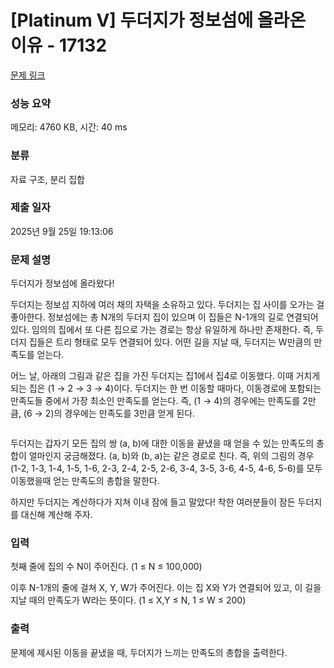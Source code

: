 # [Platinum V] 두더지가 정보섬에 올라온 이유 - 17132 

[문제 링크](https://www.acmicpc.net/problem/17132) 

### 성능 요약

메모리: 4760 KB, 시간: 40 ms

### 분류

자료 구조, 분리 집합

### 제출 일자

2025년 9월 25일 19:13:06

### 문제 설명

<p>두더지가 정보섬에 올라왔다!</p>

<p>두더지는 정보섬 지하에 여러 채의 자택을 소유하고 있다. 두더지는 집 사이를 오가는 걸 좋아한다. 정보섬에는 총 N개의 두더지 집이 있으며 이 집들은 N-1개의 길로 연결되어 있다. 임의의 집에서 또 다른 집으로 가는 경로는 항상 유일하게 하나만 존재한다. 즉, 두더지 집들은 트리 형태로 모두 연결되어 있다. 어떤 길을 지날 때, 두더지는 W만큼의 만족도를 얻는다.</p>

<p>어느 날, 아래의 그림과 같은 집을 가진 두더지는 집1에서 집4로 이동했다. 이때 거치게 되는 집은 (1 → 2 → 3 → 4)이다. 두더지는 한 번 이동할 때마다, 이동경로에 포함되는 만족도들 중에서 가장 최소인 만족도를 얻는다. 즉, (1 → 4)의 경우에는 만족도를 2만큼, (6 → 2)의 경우에는 만족도를 3만큼 얻게 된다.</p>

<p style="text-align: center;"><img alt="" src="https://upload.acmicpc.net/9fde67aa-ce73-4809-9f6f-9d23ce0bb640/-/preview/"><br>
 </p>

<p> </p>

<p>두더지는 갑자기 모든 집의 쌍 (a, b)에 대한 이동을 끝냈을 때 얻을 수 있는 만족도의 총합이 얼마인지 궁금해졌다. (a, b)와 (b, a)는 같은 경로로 친다. 즉, 위의 그림의 경우 (1-2, 1-3, 1-4, 1-5, 1-6, 2-3, 2-4, 2-5, 2-6, 3-4, 3-5, 3-6, 4-5, 4-6, 5-6)를 모두 이동했을때 얻는 만족도의 총합을 말한다.</p>

<p>하지만 두더지는 계산하다가 지쳐 이내 잠에 들고 말았다! 착한 여러분들이 잠든 두더지를 대신해 계산해 주자.</p>

### 입력 

 <p>첫째 줄에 집의 수 N이 주어진다. (1 ≤ N ≤ 100,000)</p>

<p>이후 N-1개의 줄에 걸쳐 X, Y, W가 주어진다. 이는 집 X와 Y가 연결되어 있고, 이 길을 지날 때의 만족도가 W라는 뜻이다. (1 ≤ X,Y ≤ N, 1 ≤ W ≤ 200) </p>

### 출력 

 <p>문제에 제시된 이동을 끝냈을 때, 두더지가 느끼는 만족도의 총합을 출력한다.</p>

